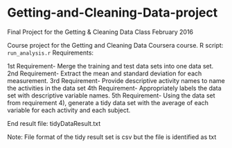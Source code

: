 # Getting-and-Cleaning-Data-project
Final Project for the Getting &amp; Cleaning Data Class February 2016

Course project for the Getting and Cleaning Data Coursera course.
R script: `run_analysis.r`
Requirements:

1st Requirement- Merge the training and test data sets into one data set.
2nd Requirement- Extract the mean and standard deviation for each measurement.
3rd Requirement- Provide descriptive activity names to name the activities in the data set
4th Requirement- Appropriately labels the data set with descriptive variable names.
5th Requirement- Using the data set from requirement 4), generate a tidy data set with the average of each variable for each activity and each subject.

End result file:  tidyDataResult.txt

Note:  File format of the tidy result set is csv but the file is identified as txt 
